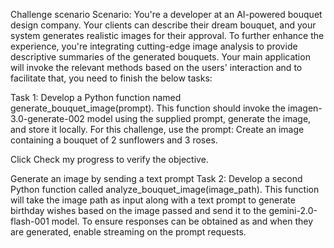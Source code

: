 Challenge scenario
Scenario: You're a developer at an AI-powered bouquet design company. Your clients can describe their dream bouquet, and your system generates realistic images for their approval. To further enhance the experience, you're integrating cutting-edge image analysis to provide descriptive summaries of the generated bouquets. Your main application will invoke the relevant methods based on the users' interaction and to facilitate that, you need to finish the below tasks:

Task 1: Develop a Python function named generate_bouquet_image(prompt). This function should invoke the imagen-3.0-generate-002 model using the supplied prompt, generate the image, and store it locally. For this challenge, use the prompt: Create an image containing a bouquet of 2 sunflowers and 3 roses.

Click Check my progress to verify the objective.

Generate an image by sending a text prompt
Task 2: Develop a second Python function called analyze_bouquet_image(image_path). This function will take the image path as input along with a text prompt to generate birthday wishes based on the image passed and send it to the gemini-2.0-flash-001 model. To ensure responses can be obtained as and when they are generated, enable streaming on the prompt requests.

